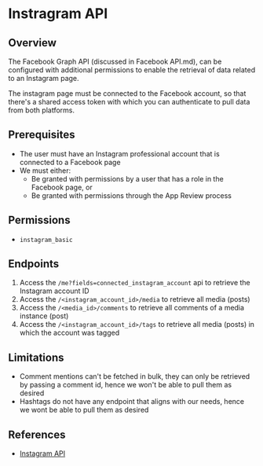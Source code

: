 # Instragram API

## Overview
The Facebook Graph API (discussed in Facebook API.md), can be configured with additional permissions to enable the retrieval of data related to an Instagram page. 

The instagram page must be connected to the Facebook account, so that there's a shared access token with which you can authenticate to pull data from both platforms.

## Prerequisites
- The user must have an Instagram professional account that is connected to a Facebook page
- We must either:
    - Be granted with permissions by a user that has a role in the Facebook page, or
    - Be granted with permissions through the App Review process

## Permissions
- `instagram_basic`

## Endpoints
1. Access the `/me?fields=connected_instagram_account` api to retrieve the Instagram account ID
2. Access the `/<instagram_account_id>/media` to retrieve all media (posts)
3. Access the `/<media_id>/comments` to retrieve all comments of a media instance (post)
4. Access the `/<instagram_account_id>/tags` to retrieve all media (posts) in which the account was tagged

## Limitations
- Comment mentions can't be fetched in bulk, they can only be retrieved by passing a comment id, hence we won't be able to pull them as desired
- Hashtags do not have any endpoint that aligns with our needs, hence we wont be able to pull them as desired

## References
- [Instagram API](https://developers.facebook.com/docs/instagram-api/overview)